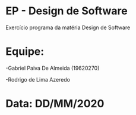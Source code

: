 # EP - Design de Software
 Exercício programa da matéria Design de Software

# Equipe: 
 -Gabriel Paiva De Almeida (19620270)
 
 -Rodrigo de Lima Azeredo
 
# Data: DD/MM/2020
